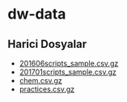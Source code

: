 # dw-data


<!--HariciDosyalar-->

## Harici Dosyalar

- [201606scripts_sample.csv.gz](./201606scripts_sample.csv.gz)
- [201701scripts_sample.csv.gz](./201701scripts_sample.csv.gz)
- [chem.csv.gz](./chem.csv.gz)
- [practices.csv.gz](./practices.csv.gz)


<!--HariciDosyalar-->

